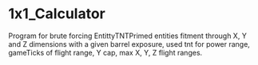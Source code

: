 # 1x1_Calculator
Program for brute forcing EntittyTNTPrimed entities fitment through X, Y and Z dimensions with a given barrel exposure, used tnt for power range, gameTicks of flight range, Y cap, max X, Y, Z flight ranges.
